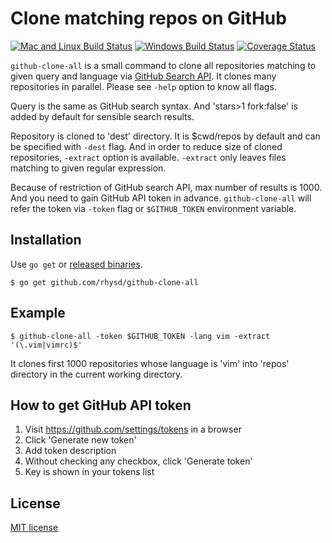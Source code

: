 Clone matching repos on GitHub
==============================
[![Mac and Linux Build Status][]][Travis CI]
[![Windows Build Status][]][Appveyor]
[![Coverage Status][]][Codecov]

`github-clone-all` is a small command to clone all repositories matching to given query and
language via [GitHub Search API][].
It clones many repositories in parallel. Please see `-help` option to know all flags.

Query is the same as GitHub search syntax. And 'stars>1 fork:false' is added by default for
sensible search results.

Repository is cloned to 'dest' directory. It is $cwd/repos by default and can be specified with
`-dest` flag. And in order to reduce size of cloned repositories, `-extract` option is available.
`-extract` only leaves files matching to given regular expression.

Because of restriction of GitHub search API, max number of results is 1000. And you need to
gain GitHub API token in advance. `github-clone-all` will refer the token via `-token` flag or
`$GITHUB_TOKEN` environment variable.

## Installation

Use `go get` or [released binaries](https://github.com/rhysd/github-clone-all/releases).

```
$ go get github.com/rhysd/github-clone-all
```

## Example

```
$ github-clone-all -token $GITHUB_TOKEN -lang vim -extract '(\.vim|vimrc)$'
```

It clones first 1000 repositories whose language is 'vim' into 'repos' directory in the current
working directory.

## How to get GitHub API token

1. Visit https://github.com/settings/tokens in a browser
2. Click 'Generate new token'
3. Add token description
4. Without checking any checkbox, click 'Generate token'
5. Key is shown in your tokens list

## License

[MIT license](LICENSE)

[GitHub Search API]: https://developer.github.com/v3/search/
[Mac and Linux Build Status]: https://travis-ci.org/rhysd/github-clone-all.svg?branch=master
[Travis CI]: https://travis-ci.org/rhysd/github-clone-all
[Windows Build Status]: https://ci.appveyor.com/api/projects/status/fwaaouneyn9kftts/branch/master?svg=true
[Appveyor]: https://ci.appveyor.com/project/rhysd/github-clone-all/branch/master
[Coverage Status]: https://codecov.io/gh/rhysd/github-clone-all/branch/master/graph/badge.svg
[Codecov]: https://codecov.io/gh/rhysd/github-clone-all
